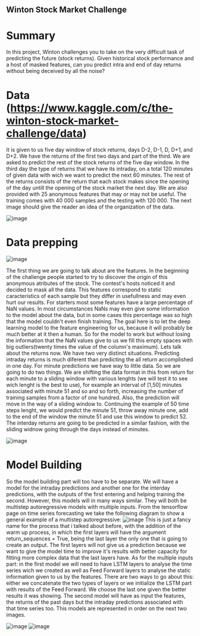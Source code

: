 ## Winton Stock Market Challenge
# Summary
In this project, Winton challenges you to take on the very difficult task of predicting the future (stock returns). Given historical stock performance and a host of masked features, can you predict intra and end of day returns without being deceived by all the noise?

# Data (https://www.kaggle.com/c/the-winton-stock-market-challenge/data)

It is given to us five day window of stock returns, days D-2, D-1, D, D+1, and D+2. We have the returns of the first two days and part of the third. We are asked to predict the rest of the stock returns of the five day window. In the third day the type of returns that we have its intraday, on a total 120 minutes of given data with wich we want to predict the next 60 minutes. The rest of the returns consists of the return that each stock makes since the opening of the day untill the opening of the stock market the next day. We are also provided with 25 anonymous features that may or may not be useful. 
The training comes with 40 000 samples and the testing with 120 000. The next image should give the reader an idea of the organization of the data.

![image](https://user-images.githubusercontent.com/90193839/132510555-c2bee661-3dec-47b4-ab6d-3746c423c30f.png)


# Data prepping

![image](https://user-images.githubusercontent.com/90193839/132510638-616f091d-9670-47be-8440-04d4044de57c.png)

The first thing we are going to talk about are the features. In the beginning of the challenge people started to try to discover the origin of this anonymous atributes of the stock. The contest's hosts noticed it and decided to mask all the data. This features correspond to static caracteristics of each sample but they differ in usefullness and may even hurt our results. For starters most some features have a large percentage of NaN values. In most circumstances NaNs may even give some information to the model about the data, but in some cases this percentage was so high that the model couldn't even finish training. The goal here is to let the deep learning model to the feature engineering for us, because it will probably be much better at it then a human. So for the model to work but without losing the information that the NaN values give to us we fill this empty spaces with big outliers(twenty times the value of the column's maximum). 
Lets talk about the returns now. We have two very distinct situations. Predicting intraday returns is much diferent than predicting the all return accomplished in one day. For minute predictions we have way to little data. So we are going to do two things. We are shifting the data format in this from return for each minute to a sliding window with various lenghts (we will test it to see wich lenght is the best to use), for example an interval of [1,50] minutes associated with minute 51 and so and so forth, increasing the number of training samples from a factor of one hundred. Also, the prediction will move in the way of a sliding window to. Continuing the example of 50 time steps lenght, we would predict the minute 51, throw away minute one, add to the end of the window the minute 51 and use this window to predict 52. The interday returns are going to be predicted in a similar fashion, with the sliding widnow going through the days instead of minutes.

![image](https://user-images.githubusercontent.com/90193839/132513435-74a59e4c-571f-43bc-ad5e-f98477a1b1c6.png)


# Model Building
So the model building part will too have to be separate. We will have a model for the intraday predictions and another one for the interday predictions, with the outputs of the first entering and helping training the second. However, this models will in many ways similar. They will both be multistep autoregressive models with multiple inputs. From the tensorflow page on time series forecasting we take the following diagram to show a general example of a multistep autoregressive:
![image](https://user-images.githubusercontent.com/90193839/132530014-dc86e117-cd8c-4790-8e9e-4b34efef00fb.png)
This is just a fancy name for the process that i talked about before, with the addition of the warm up process, in which the first layers will have the argument return_sequences = True, being the last layer the only one that is going to create an output. The first layers will not give us a prediction because we want to give the model time to improve it's results with better capacity for fitting more complex data that the last layers have. As for the multiple inputs part: in the first model we will need to have LSTM layers to analyse the time series wich we created as well as Feed Forward layers to analyse the static information given to us by the features. There are two ways to go about this: either we concatenate the two types of layers or we initialize the LSTM part with results of the Feed Forward. We choose the last one given the better results it was showing. The second model will have as input the features, the returns of the past days but the intraday predictions associated with that time series too. This models are represented in order on the next two images.

![image](https://user-images.githubusercontent.com/90193839/132532933-401405e2-3dea-45a3-8164-ecf8d536a764.png)
![image](https://user-images.githubusercontent.com/90193839/132533672-2e1ae37e-a23c-4ac6-8409-96c8ef8a1681.png)








